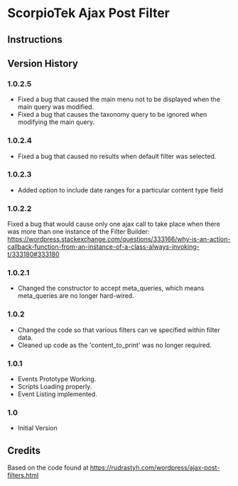 # ScorpioTek Ajax Post Filter

## Instructions

## Version History

### 1.0.2.5

* Fixed a bug that caused the main menu not to be displayed when the main query was modified.
* Fixed a bug that causes the taxonomy query to be ignored when modifying the main query.

### 1.0.2.4

* Fixed a bug that caused no results when default filter was selected.

### 1.0.2.3

* Added option to include date ranges for a particular content type field

### 1.0.2.2

Fixed a bug that would cause only one ajax call to take place when there was more than one instance of the Filter Builder: https://wordpress.stackexchange.com/questions/333166/why-is-an-action-callback-function-from-an-instance-of-a-class-always-invoking-t/333180#333180 


### 1.0.2.1

* Changed the constructor to accept meta_queries, which means meta_queries are no longer hard-wired.

### 1.0.2 

* Changed the code so that various filters can ve specified within filter data.
* Cleaned up code as the 'content_to_print' was no longer required.

### 1.0.1 

* Events Prototype Working.
* Scripts Loading properly.
* Event Listing implemented.

### 1.0 

* Initial Version

## Credits

Based on the code found at https://rudrastyh.com/wordpress/ajax-post-filters.html

